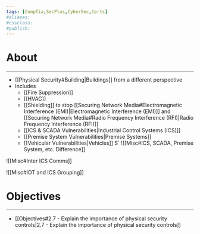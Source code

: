```yaml
---
tags: [CompTia,SecPlus,CyberSec,Certs]
#aliases:
#cssclass:
#publish:
---
```


# About
---
- [[Physical Security#Building|Buildings]] from a different perspective
- Includes
	- [[Fire Suppression]]
	- [[HVAC]]
	- [[Shielding]] to stop [[Securing Network Media#Electromagnetic Interference (EMI)|Electromagnetic Interference (EMI)]] and [[Securing Network Media#Radio Frequency Interference (RFI)|Radio Frequency Interference (RFI)]]
	- [[ICS & SCADA Vulnerabilities|Industrial Control Systems (ICS)]]
	- [[Premise System Vulnerabilities|Premise Systems]]
	- [[Vehicular Vulnerabilities|Vehicles]]
S`
![[Misc#ICS, SCADA, Premise System, etc. Difference]]

![[Misc#Inter ICS Comms]]

![[Misc#IOT and ICS Grouping]]

# Objectives
---
- [[Objectives#2.7 - Explain the importance of physical security controls|2.7 - Explain the importance of physical security controls]]